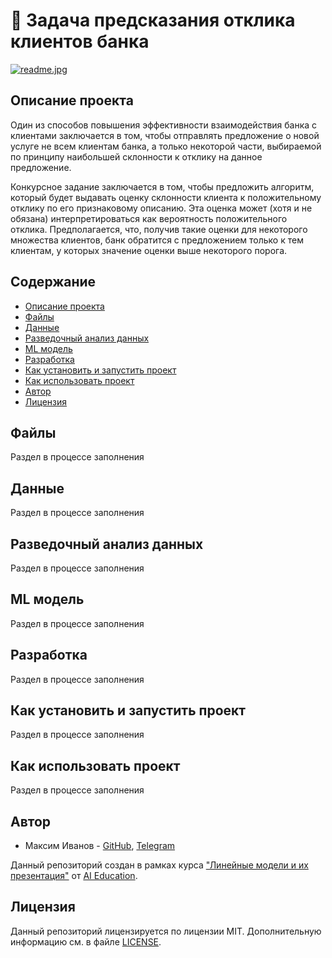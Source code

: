 # 🏦 Задача предсказания отклика клиентов банка
[![readme.jpg](https://anopic.ag/rBH1eeLq0d0KDZ2pPIpatAoMAnxYjQZ37jl3MFmf.jpg)](https://anopic.ag/rBH1eeLq0d0KDZ2pPIpatAoMAnxYjQZ37jl3MFmf.jpg)

## Описание проекта
Один из способов повышения эффективности взаимодействия банка с клиентами заключается в том, чтобы отправлять предложение о новой услуге не всем клиентам банка, а только некоторой части, выбираемой по принципу наибольшей склонности к отклику на данное предложение.

Конкурсное задание заключается в том, чтобы предложить алгоритм, который будет выдавать оценку склонности клиента к положительному отклику по его признаковому описанию. Эта оценка может (хотя и не обязана) интерпретироваться как вероятность положительного отклика. Предполагается, что, получив такие оценки для некоторого множества клиентов, банк обратится с предложением только к тем клиентам, у которых значение оценки выше некоторого порога.

## Содержание

  - [Описание проекта](#описание-проекта)
  - [Файлы](#файлы)
  - [Данные](#данные)
  - [Разведочный анализ данных](#разведочный-анализ-данных)
  - [ML модель](#ml-модель)
  - [Разработка](#разработка)
  - [Как установить и запустить проект](#как-установить-и-запустить-проект)
  - [Как использовать проект](#как-использовать-проект)
  - [Автор](#автор)
  - [Лицензия](#лицензия)

## Файлы

Раздел в процессе заполнения

## Данные

Раздел в процессе заполнения

## Разведочный анализ данных

Раздел в процессе заполнения

## ML модель

Раздел в процессе заполнения

## Разработка

Раздел в процессе заполнения

## Как установить и запустить проект

Раздел в процессе заполнения


## Как использовать проект

Раздел в процессе заполнения


## Автор
- Максим Иванов - [GitHub](https://github.com/moxeeem), [Telegram](https://t.me/fwznn_ql1d_8)

Данный репозиторий создан в рамках курса ["Линейные модели и их презентация"](https://stepik.org/course/177215) от [AI Education](https://stepik.org/users/628121134).

## Лицензия
Данный репозиторий лицензируется по лицензии MIT. Дополнительную информацию см. в файле [LICENSE](/LICENSE).

